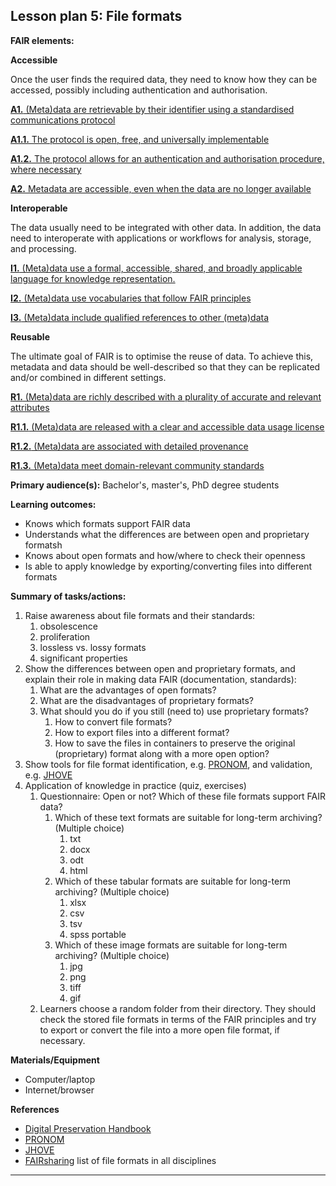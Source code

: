 ## Lesson plan 5: File formats

**FAIR elements:**

**Accessible**

Once the user finds the required data, they need to know how they can be accessed, possibly including authentication and authorisation.

[**A1.** (Meta)data are retrievable by their identifier using a standardised communications protocol](https://www.go-fair.org/fair-principles/542-2/)

[**A1.1.** The protocol is open, free, and universally implementable](https://www.go-fair.org/fair-principles/a1-1-protocol-open-free-universally-implementable/)

[**A1.2.** The protocol allows for an authentication and authorisation procedure, where necessary](https://www.go-fair.org/fair-principles/a1-2-protocol-allows-authentication-authorisation-required/)

[**A2.** Metadata are accessible, even when the data are no longer available](https://www.go-fair.org/fair-principles/a2-metadata-accessible-even-data-no-longer-available/)

**Interoperable**

The data usually need to be integrated with other data. In addition, the data need to interoperate with applications or workflows for analysis, storage, and processing.

[**I1.** (Meta)data use a formal, accessible, shared, and broadly applicable language for knowledge representation.](https://www.go-fair.org/fair-principles/i1-metadata-use-formal-accessible-shared-broadly-applicable-language-knowledge-representation/)

[**I2.** (Meta)data use vocabularies that follow FAIR principles](https://www.go-fair.org/fair-principles/i2-metadata-use-vocabularies-follow-fair-principles/)

[**I3.** (Meta)data include qualified references to other (meta)data](https://www.go-fair.org/fair-principles/i3-metadata-include-qualified-references-metadata/)

**Reusable**

The ultimate goal of FAIR is to optimise the reuse of data. To achieve this, metadata and data should be well-described so that they can be replicated and/or combined in different settings.

[**R1.** (Meta)data are richly described with a plurality of accurate and relevant attributes](https://www.go-fair.org/fair-principles/r1-metadata-richly-described-plurality-accurate-relevant-attributes/)

[**R1.1.** (Meta)data are released with a clear and accessible data usage license](https://www.go-fair.org/fair-principles/r1-1-metadata-released-clear-accessible-data-usage-license/)

[**R1.2.** (Meta)data are associated with detailed provenance](https://www.go-fair.org/fair-principles/r1-2-metadata-associated-detailed-provenance/)

[**R1.3.** (Meta)data meet domain-relevant community standards](https://www.go-fair.org/fair-principles/r1-3-metadata-meet-domain-relevant-community-standards/)

**Primary audience(s):** Bachelor&#39;s, master&#39;s, PhD degree students

**Learning outcomes:**

- Knows which formats support FAIR data
- Understands what the differences are between open and proprietary formatsh
- Knows about open formats and how/where to check their openness
- Is able to apply knowledge by exporting/converting files into different formats

**Summary of tasks/actions:**

1. Raise awareness about file formats and their standards:
   1. obsolescence
   2. proliferation
   3. lossless vs. lossy formats
   4. significant properties
2. Show the differences between open and proprietary formats, and explain their role in making data FAIR (documentation, standards):
   1. What are the advantages of open formats?
   2. What are the disadvantages of proprietary formats?
   3. What should you do if you still (need to) use proprietary formats?
      1. How to convert file formats?
      2. How to export files into a different format?
      3. How to save the files in containers to preserve the original (proprietary) format along with a more open option?
3. Show tools for file format identification, e.g. [PRONOM](http://www.nationalarchives.gov.uk/PRONOM/Default.aspx), and validation, e.g. [JHOVE](http://jhove.openpreservation.org/)
4. Application of knowledge in practice (quiz, exercises)
   1. Questionnaire: Open or not? Which of these file formats support FAIR data?
      1. Which of these text formats are suitable for long-term archiving? (Multiple choice)
         1. txt
         2. docx
         3. odt
         4. html
      2. Which of these tabular formats are suitable for long-term archiving? (Multiple choice)
         1. xlsx
         2. csv
         3. tsv
         4. spss portable
      3. Which of these image formats are suitable for long-term archiving? (Multiple choice)
         1. jpg
         2. png
         3. tiff
         4. gif
   2. Learners choose a random folder from their directory. They should check the stored file formats in terms of the FAIR principles and try to export or convert the file into a more open file format, if necessary.

**Materials/Equipment**

- Computer/laptop
- Internet/browser

**References**

- [Digital Preservation Handbook](https://www.dpconline.org/handbook/technical-solutions-and-tools/file-formats-and-standards)
- [PRONOM](http://www.nationalarchives.gov.uk/PRONOM/Default.aspx)
- [JHOVE](http://jhove.openpreservation.org/)
- [FAIRsharing](https://fairsharing.org/standards/) list of file formats in all disciplines

---
